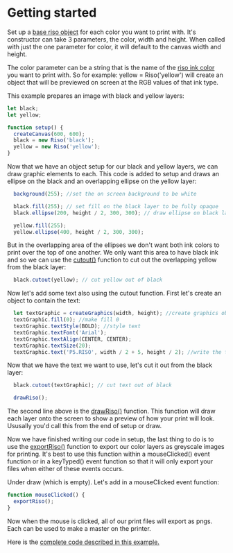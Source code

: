 # Getting started

Set up a [base riso object](https://antiboredom.github.io/p5.riso/#riso) for each color you want to print with.  It's constructor can take 3 parameters, the color, width and height. When called with just the one parameter for color, it will default to the canvas width and height.
  
The color parameter can be a string that is the name of the [riso ink color](http://stencil.wiki/colors) you want to print with. So for example: yellow = Riso('yellow') will create an object that will be previewed on screen at the RGB values of that ink type.  
    
This example prepares an image with black and yellow layers:  

```javascript
let black;
let yellow;

function setup() {
  createCanvas(600, 600);
  black = new Riso('black');
  yellow = new Riso('yellow');
}
```
  
Now that we have an object setup for our black and yellow layers, we can draw graphic elements to each. This code is added to setup and draws an ellipse on the black and an overlapping ellipse on the yellow layer:  

```javascript
  background(255); //set the on screen background to be white

  black.fill(255); // set fill on the black layer to be fully opaque
  black.ellipse(200, height / 2, 300, 300); // draw ellipse on black layer

  yellow.fill(255);
  yellow.ellipse(400, height / 2, 300, 300);
  ```

But in the overlapping area of the ellipses we don't want both ink colors to print over the top of one another. We only want this area to have black ink and so we can use the [cutout()](https://antiboredom.github.io/p5.riso/#cutout) function to cut out the overlapping yellow from the black layer:  

```javascript
  black.cutout(yellow); // cut yellow out of black
```

Now let's add some text also using the cutout function. First let's create an object to contain the text:   

```javascript
  let textGraphic = createGraphics(width, height); //create graphics object
  textGraphic.fill(0); //make fill 0
  textGraphic.textStyle(BOLD); //style text
  textGraphic.textFont('Arial');
  textGraphic.textAlign(CENTER, CENTER); 
  textGraphic.textSize(20); 
  textGraphic.text('P5.RISO', width / 2 + 5, height / 2); //write the test 'P5.RISO' to the object

```
Now that we have the text we want to use, let's cut it out from the black layer:  

```javascript
  black.cutout(textGraphic); // cut text out of black

  drawRiso();
```

The second line above is the [drawRiso()](https://antiboredom.github.io/p5.riso/#drawRiso) function. This function will draw each layer onto the screen to show a preview of how your print will look. Ususally you'd call this from the end of setup or draw.   
  
Now we have finished writing our code in setup, the last thing to do is to use the [exportRiso()](https://antiboredom.github.io/p5.riso/#expRiso) function to export our color layers as greyscale images for printing. It's best to use this function within a mouseClicked() event function or in a keyTyped() event function so that it will only export your files when either of these events occurs.   
  
Under draw (which is empty). Let's add in a mouseClicked event function:  


```javascript
function mouseClicked() {
  exportRiso();
}
```

Now when the mouse is clicked, all of our print files will export as pngs. Each can be used to make a master on the printer.  


Here is the [complete code described in this example.](https://editor.p5js.org/brain/sketches/GpuJH1Zur)

